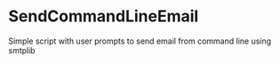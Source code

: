 # SendCommandLineEmail
Simple script with user prompts to send email from command line using smtplib
